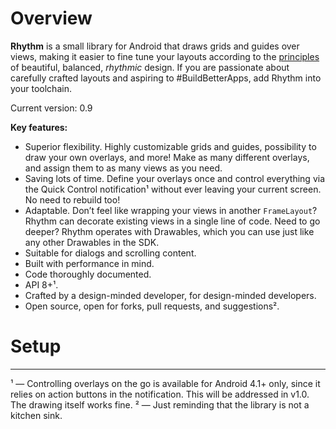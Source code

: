 # Overview

**Rhythm** is a small library for Android that draws grids and guides over views, making it easier to fine tune your layouts according to the [principles][1] of beautiful, balanced, _rhythmic_ design.
If you are passionate about carefully crafted layouts and aspiring to #BuildBetterApps, add Rhythm into your toolchain.

Current version: 0.9

**Key features:**

* Superior flexibility.
  Highly customizable grids and guides, possibility to draw your own overlays, and more!
  Make as many different overlays, and assign them to as many views as you need.
* Saving lots of time.
  Define your overlays once and control everything via the Quick Control notification¹ without ever leaving your current screen. No need to rebuild too!
* Adaptable.
  Don’t feel like wrapping your views in another `FrameLayout`? Rhythm can decorate existing views in a single line of code. Need to go deeper? Rhythm operates with Drawables, which you can use just like any other Drawables in the SDK.
* Suitable for dialogs and scrolling content.
* Built with performance in mind.
* Code thoroughly documented.
* API 8+¹.
* Crafted by a design-minded developer, for design-minded developers.
* Open source, open for forks, pull requests, and suggestions².

# Setup



---
¹ — Controlling overlays on the go is available for Android 4.1+ only, since it relies on action buttons in the notification. This will be addressed in v1.0. The drawing itself works fine.
² — Just reminding that the library is not a kitchen sink.

[1]: http://www.google.com/design/spec/layout/metrics-keylines.html